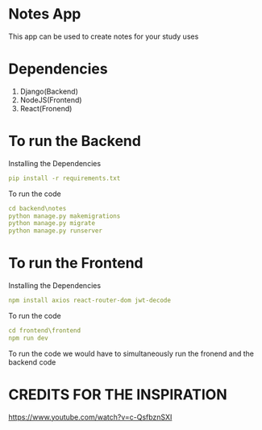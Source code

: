 # Notes App
This app can be used to create notes for your study uses

# Dependencies 
1. Django(Backend)<br/>
2. NodeJS(Frontend)<br/>
3. React(Fronend)

# To run the Backend 
Installing the Dependencies
```yaml
pip install -r requirements.txt

```
To run the code 
```yaml
cd backend\notes
python manage.py makemigrations
python manage.py migrate
python manage.py runserver
```
# To run the Frontend
Installing the Dependencies
```yaml
npm install axios react-router-dom jwt-decode
```
To run the code
```yaml
cd frontend\frontend
npm run dev
```

To run the code we would have to simultaneously run the fronend and the backend code

# CREDITS FOR THE INSPIRATION
https://www.youtube.com/watch?v=c-QsfbznSXI

